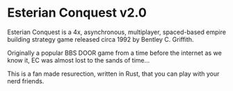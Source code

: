 # Esterian Conquest v2.0
Esterian Conquest is a 4x, asynchronous, multiplayer, spaced-based empire building strategy game released circa 1992 by Bentley C. Griffith. 

Originally a popular BBS DOOR game from a time before the internet as we know it, EC was almost lost to the sands of time... 

This is a fan made resurection, written in Rust, that you can play with your nerd friends.
